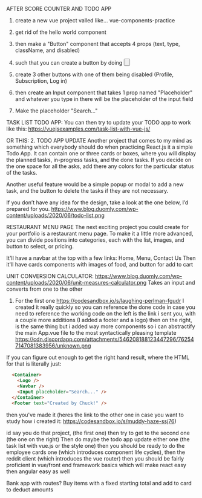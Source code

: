 AFTER SCORE COUNTER AND TODO APP
1) create a new vue project valled like... vue-components-practice 
2) get rid of the hello world component 
3) then make a "Button" component  that accepts 4 props (text, type, className, and disabled) 
4) such that you can create a button by doing <Button className="btn btn-red" text="Home" type="button" />
5)  create 3 other buttons with one of them being disabled (Profile, Subscription, Log in) 

6) then create an Input component that takes 1 prop named "Placeholder" and whatever you type in there will be the placeholder of the input field 
7) Make the placeholder "Search..."

TASK LIST TODO APP:
You can then try to update your TODO app to work like this: https://vuejsexamples.com/task-list-with-vue-js/

OR THIS: 
2. TODO APP UPDATE
Another project that comes to my mind as something which everybody should do when practicing React.js it a simple Todo App. It can contain one or three cards or boxes, where you will display the planned tasks, in-progress tasks, and the done tasks. If you decide on the one space for all the asks, add there any colors for the particular status of the tasks.

Another useful feature would be a simple popup or modal to add a new task, and the button to delete the tasks if they are not necessary. 

If you don’t have any idea for the design, take a look at the one below, I’d prepared for you.
https://www.blog.duomly.com/wp-content/uploads/2020/06/todo-list.png


RESTAURANT MENU PAGE
The next exciting project you could create for your portfolio is a restaurant menu page. To make it a little more advanced, you can divide positions into categories, each with the list, images, and button to select, or pricing.

It'll have a navbar at the top with a few links: Home, Menu, Contact Us
Then it'll have cards components with images of food, and button for add to cart

UNIT CONVERSION CALCULATOR: 
https://www.blog.duomly.com/wp-content/uploads/2020/06/unit-measures-calculator.png
Takes an input and converts from one to the other 

1) For the first one https://codesandbox.io/s/laughing-perlman-fgudr I created it really quickly so you can reference the done code in case you need to reference the working code
on the left is the link i sent you, with a couple more additions (I added a footer and a logo) 
then on the right, is the same thing but i added way more components so i can abstractify the main App.vue file to the most syntactically pleasing template
https://cdn.discordapp.com/attachments/546208188123447296/762547147081383956/unknown.png

If you can figure out enough to get the right hand result, where the HTML for that is literally just: 
```html
  <Container>
    <Logo />
    <Navbar />
    <Input placeholder="Search..." />
  </Container>
  <Footer text="Created by Chuck!" />
```
then you've made it
(heres the link to the other one in case you want to study how i created it: https://codesandbox.io/s/muddy-haze-ssj76)

id say you do that project, (the first one) then try to get to the second one (the one on the right) 
Then do maybe the todo app update either one (the task list with vue.js or the style one) 
then you should be ready to do the employee cards one (which introduces component life cycles), then the reddit client (which introduces the vue router)
then you should be fairly proficient in vue/front end framework basics
which will make react easy 
then angular easy as well


Bank app with routes? 
Buy items with a fixed starting total and add to card to deduct amounts